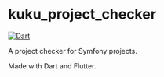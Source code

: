 # kuku_project_checker

[![Dart](https://github.com/elkuku/KuKuProjectChecker/actions/workflows/dart.yml/badge.svg)](https://github.com/elkuku/KuKuProjectChecker/actions/workflows/dart.yml)

A project checker for Symfony projects.

Made with Dart and Flutter.
